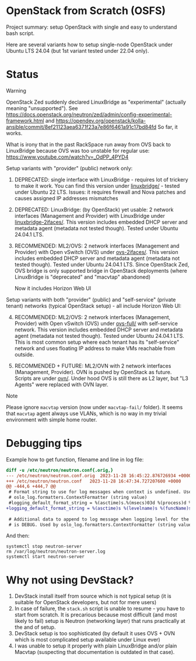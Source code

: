 # OpenStack from Scratch (OSFS)

Project summary: setup OpenStack with single and easy to understand bash script.

Here are several variants how to setup single-node OpenStack
under Ubuntu LTS 24.04 (but 1st variant tested under 22.04 only).

# Status

> [!WARNING]
> OpenStack Zed suddenly declared LinuxBridge as "experimental"
> (actually meaning "unsupported").  See
> https://docs.openstack.org/neutron/zed/admin/config-experimental-framework.html
> and https://opendev.org/openstack/kolla-ansible/commit/8ef21123aea6371f23a7e86f6461a91c17bd84fd
> So far, it works.
>
> What is irony that in the past RackSpace run away from OVS back to
> LinuxBridge because OVS was too unstable for regular use:
> https://www.youtube.com/watch?v=_OdPP_4PYD4

Setup variants with "provider" (public) network only:

1. DEPRECATED: single interface with LinuxBridge - requires lot of trickery to
   make it work.  You can find this version under [linuxbridge/](linuxbridge/) -
   tested under Ubuntu 22 LTS. Issues: it requires firewall and Nova patches and
   causes assigned IP addresses mismatches

2. DEPRECATED: LinuxBridge: (by OpenStack) yet usable: 2 network interfaces (Management and Provider) with
   LinuxBridge under [linuxbridge-2ifaces/](linuxbridge-2ifaces/). This version
   includes embedded DHCP server and metadata agent (metadata not tested though).
   Tested under Ubuntu 24.04.1 LTS.

3. RECOMMENDED: ML2/OVS: 2 network interfaces (Management and Provider) with Open vSwitch (OVS)
   under [ovs-2ifaces/](ovs-2ifaces/). This version includes embedded DHCP server
   and metadata agent (metadata not tested though). Tested under Ubuntu 24.04.1 LTS.
   Since OpenStack Zed, OVS bridge is only supported bridge in OpenStack deployments (where
   LinuxBridge is "deprecated" and "macvtap" abandoned)

   Now it includes Horizon Web UI

Setup variants with both "provider" (public) and "self-service" (private tenant) networks (typical
OpenStack setup) - all include Horizon Web UI:

4. RECOMMENDED: ML2/OVS: 2 network interfaces (Management, Provider) with Open
   vSwitch (OVS) under [ovs-full/](ovs-full/) with self-service network. This
   version includes embedded DHCP server and metadata agent (metadata not tested
   though). Tested under Ubuntu 24.04.1 LTS.  This is most common setup where each
   tenant has its "self-service" network and uses floating IP address to make VMs
   reachable from outside.

5. RECOMMENDED + FUTURE: ML2/OVN with 2 network interfaces (Management, Provider).
   OVN is pushed by OpenStack as future. Scripts are under [ovn/](ovn/). Under hood
   OVS is still there as L2 layer, but "L3 Agents" were replaced with OVN layer.

> [!NOTE]
> Please ignore `macvtap` version (now under `macvtap-fail/` folder). It seems
> that `macvtap` agent always use VLANs, which is no way in my trivial environment with simple
> home router.

# Debugging tips

Example how to get function, filename and line in log file:

```diff
diff -u /etc/neutron/neutron.conf{.orig,}
--- /etc/neutron/neutron.conf.orig	2023-11-28 16:45:22.876726934 +0000
+++ /etc/neutron/neutron.conf	2023-11-28 16:47:34.727207600 +0000
@@ -444,6 +444,7 @@
 # Format string to use for log messages when context is undefined. Used by
 # oslo_log.formatters.ContextFormatter (string value)
 #logging_default_format_string = %(asctime)s.%(msecs)03d %(process)d %(levelname)s %(name)s [-] %(instance)s%(message)s
+logging_default_format_string = %(asctime)s %(levelname)s %(funcName)s %(pathname)s:%(lineno)d %(name)s [-] %(instance)s%(message)s
 
 # Additional data to append to log message when logging level for the message
 # is DEBUG. Used by oslo_log.formatters.ContextFormatter (string value)
```

And then:

```shell
systemctl stop neutron-server
rm /var/log/neutron/neutron-server.log
systemctl start neutron-server
```

# Why not using DevStack?

1. DevStack install itself from source which is not typical setup (it
   is suitable for OpenStack developers, but not for mere users)
2. In case of failure, the `stack.sh` script is unable to resume - you have to
   start from scratch. It is precarious because most difficult (and most likely to fail) setup is Neutron
   (networking layer) that runs practically at the and of setup.
3. DevStack setup is too sophisticated (by default it uses OVS + OVN which is most
   complicated setup available under Linux ever)
4. I was unable to setup it properly with plain LinuxBridge and/or
   plain Macvtap (suspecting that documentation is outdated in that case).
